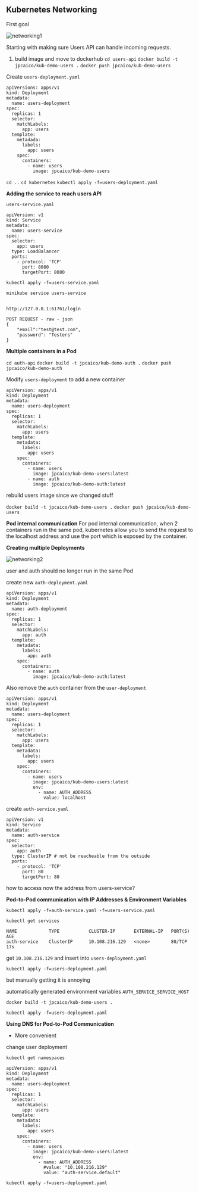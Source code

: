 ## Kubernetes Networking

First goal


![networking1](networking1.png)




Starting with making sure Users API can handle incoming requests.

1. build image and move to dockerhub
`cd users-api`
`docker build -t jpcaico/kub-demo-users .`
`docker push jpcaico/kub-demo-users`

Create `users-deployment.yaml`

```
apiVersions: apps/v1
kind: Deployment
metadata:
  name: users-deployment
spec:
  replicas: 1
  selector:
    matchLabels:
      app: users
  template:
    metadada:
      labels:
        app: users
    spec:
      containers:
        - name: users
          image: jpcaico/kub-demo-users
```
`cd ..`
`cd kubernetes`
`kubectl apply -f=users-deployment.yaml`

**Adding the service to reach users API**

`users-service.yaml`

```
apiVersion: v1
kind: Service
metadata:
  name: users-service
spec:
  selector:
    app: users
  type: LoadBalancer
  ports:
    - protocol: 'TCP'
      port: 8080
      targetPort: 8080
```
`kubectl apply -f=users-service.yaml`

`minikube service users-service`

```

http://127.0.0.1:61761/login

POST REQUEST - raw - json
{
    "email":"test@test.com",
    "password": "Testers"
}

```

**Multiple containers in a Pod**

`cd auth-api`
`docker build -t jpcaico/kub-demo-auth .`
`docker push jpcaico/kub-demo-auth`

Modify `users-deployment` to add a new container

```
apiVersion: apps/v1
kind: Deployment
metadata:
  name: users-deployment
spec:
  replicas: 1
  selector:
    matchLabels:
      app: users
  template:
    metadata:
      labels:
        app: users
    spec:
      containers:
        - name: users
          image: jpcaico/kub-demo-users:latest
        - name: auth
          image: jpcaico/kub-demo-auth:latest

```
rebuild users image since we changed stuff

`docker build -t jpcaico/kub-demo-users .`
`docker push jpcaico/kub-demo-users`

**Pod internal communication**
For pod internal communication, when 2 containers run in the same pod, kubernetes allow you to send the request to the localhost address and use the port which is exposed by the container.


**Creating multiple Deployments**

![networking2](networking2.png)


user and auth should no longer run in the same Pod

create new `auth-deployment.yaml`

```
apiVersion: apps/v1
kind: Deployment
metadata:
  name: auth-deployment
spec:
  replicas: 1
  selector:
    matchLabels:
      app: auth
  template:
    metadata:
      labels:
        app: auth
    spec:
      containers:
        - name: auth
          image: jpcaico/kub-demo-auth:latest
```

Also remove the `auth` container from the `user-deployment`
```
apiVersion: apps/v1
kind: Deployment
metadata:
  name: users-deployment
spec:
  replicas: 1
  selector:
    matchLabels:
      app: users
  template:
    metadata:
      labels:
        app: users
    spec:
      containers:
        - name: users
          image: jpcaico/kub-demo-users:latest
          env:
            - name: AUTH_ADDRESS
              value: localhost

```
create `auth-service.yaml`

```
apiVersion: v1
kind: Service
metadata:
  name: auth-service
spec:
  selector:
    app: auth
  type: ClusterIP # not be reacheable from the outside
  ports:
    - protocol: 'TCP'
      port: 80
      targetPort: 80
```

how to access now the address from users-service?

**Pod-to-Pod communication with IP Addresses & Environment Variables**

`kubectl apply -f=auth-service.yaml -f=users-service.yaml`

`kubectl get services`

```
NAME            TYPE           CLUSTER-IP       EXTERNAL-IP   PORT(S)          AGE
auth-service    ClusterIP      10.108.216.129   <none>        80/TCP           17s
```

get `10.108.216.129` and insert into `users-deployment.yaml`

`kubectl apply -f=users-deployment.yaml`

but manually getting it is annoying

automatically generated environment variables
`AUTH_SERVICE_SERVICE_HOST`

`docker build -t jpcaico/kub-demo-users .`

`kubectl apply -f=users-deployment.yaml`

**Using DNS for Pod-to-Pod Communication**

- More convenient

change user deployment

`kubectl get namespaces`

```
apiVersion: apps/v1
kind: Deployment
metadata:
  name: users-deployment
spec:
  replicas: 1
  selector:
    matchLabels:
      app: users
  template:
    metadata:
      labels:
        app: users
    spec:
      containers:
        - name: users
          image: jpcaico/kub-demo-users:latest
          env:
            - name: AUTH_ADDRESS
              #value: "10.108.216.129"
              value: "auth-service.default"
```
`kubectl apply -f=users-deployment.yaml`
